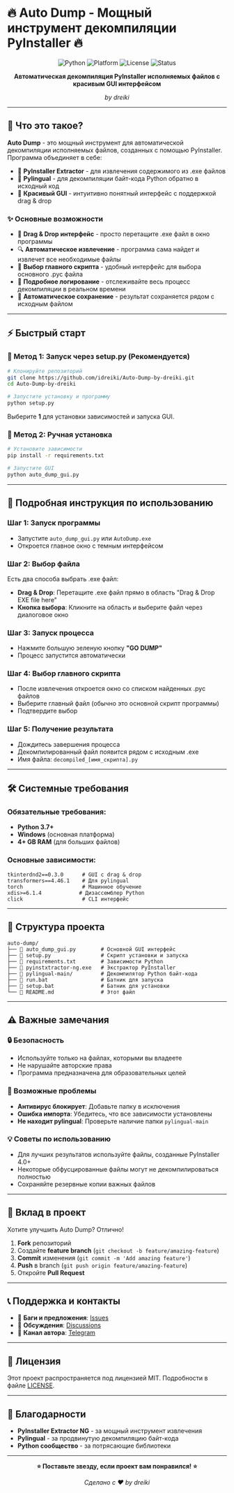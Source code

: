 # 🔥 Auto Dump - Мощный инструмент декомпиляции PyInstaller 🔥

<div align="center">

![Python](https://img.shields.io/badge/Python-3.7+-blue.svg)
![Platform](https://img.shields.io/badge/Platform-Windows-green.svg)
![License](https://img.shields.io/badge/License-MIT-yellow.svg)
![Status](https://img.shields.io/badge/Status-Ready-brightgreen.svg)

**Автоматическая декомпиляция PyInstaller исполняемых файлов с красивым GUI интерфейсом**

*by dreiki*

</div>

---

## 🚀 Что это такое?

**Auto Dump** - это мощный инструмент для автоматической декомпиляции исполняемых файлов, созданных с помощью PyInstaller. Программа объединяет в себе:

- 🎯 **PyInstaller Extractor** - для извлечения содержимого из .exe файлов
- 🧠 **Pylingual** - для декомпиляции байт-кода Python обратно в исходный код
- 🎨 **Красивый GUI** - интуитивно понятный интерфейс с поддержкой drag & drop

### ✨ Основные возможности

- 📁 **Drag & Drop интерфейс** - просто перетащите .exe файл в окно программы
- 🔍 **Автоматическое извлечение** - программа сама найдет и извлечет все необходимые файлы
- 🎯 **Выбор главного скрипта** - удобный интерфейс для выбора основного .pyc файла
- 📝 **Подробное логирование** - отслеживайте весь процесс декомпиляции в реальном времени
- 💾 **Автоматическое сохранение** - результат сохраняется рядом с исходным файлом

---

## ⚡ Быстрый старт

### 🎯 Метод 1: Запуск через setup.py (Рекомендуется)

```bash
# Клонируйте репозиторий
git clone https://github.com/idreiki/Auto-Dump-by-dreiki.git
cd Auto-Dump-by-dreiki

# Запустите установку и программу
python setup.py
```

Выберите **1** для установки зависимостей и запуска GUI.

### 🎯 Метод 2: Ручная установка

```bash
# Установите зависимости
pip install -r requirements.txt

# Запустите GUI
python auto_dump_gui.py
```

---

## 📖 Подробная инструкция по использованию

### Шаг 1: Запуск программы
- Запустите `auto_dump_gui.py` или `AutoDump.exe`
- Откроется главное окно с темным интерфейсом

### Шаг 2: Выбор файла
Есть два способа выбрать .exe файл:
- **Drag & Drop**: Перетащите .exe файл прямо в область "Drag & Drop EXE file here"
- **Кнопка выбора**: Кликните на область и выберите файл через диалоговое окно

### Шаг 3: Запуск процесса
- Нажмите большую зеленую кнопку **"GO DUMP"**
- Процесс запустится автоматически

### Шаг 4: Выбор главного скрипта
- После извлечения откроется окно со списком найденных .pyc файлов
- Выберите главный файл (обычно это основной скрипт программы)
- Подтвердите выбор

### Шаг 5: Получение результата
- Дождитесь завершения процесса
- Декомпилированный файл появится рядом с исходным .exe
- Имя файла: `decompiled_[имя_скрипта].py`

---

## 🛠️ Системные требования

### Обязательные требования:
- **Python 3.7+** 
- **Windows** (основная платформа)
- **4+ GB RAM** (для больших файлов)

### Основные зависимости:
```
tkinterdnd2==0.3.0      # GUI с drag & drop
transformers==4.46.1    # Для pylingual
torch                   # Машинное обучение
xdis>=6.1.4            # Дизассемблер Python
click                   # CLI интерфейс
```

---

## 📁 Структура проекта

```
auto-dump/
├── 📄 auto_dump_gui.py        # Основной GUI интерфейс
├── 📄 setup.py                # Скрипт установки и запуска
├── 📄 requirements.txt        # Зависимости Python
├── 📄 pyinstxtractor-ng.exe   # Экстрактор PyInstaller
├── 📁 pylingual-main/         # Декомпилятор Python байт-кода
├── 📄 run.bat                 # Батник для запуска
├── 📄 setup.bat               # Батник для установки
└── 📄 README.md               # Этот файл
```

---

## ⚠️ Важные замечания

### 🔒 Безопасность
- Используйте только на файлах, которыми вы владеете
- Не нарушайте авторские права
- Программа предназначена для образовательных целей

### 🐛 Возможные проблемы
- **Антивирус блокирует**: Добавьте папку в исключения
- **Ошибка импорта**: Убедитесь, что все зависимости установлены
- **Не находит pylingual**: Проверьте наличие папки `pylingual-main`

### 💡 Советы по использованию
- Для лучших результатов используйте файлы, созданные PyInstaller 4.0+
- Некоторые обфусцированные файлы могут не декомпилироваться полностью
- Сохраняйте резервные копии важных файлов

---

## 🤝 Вклад в проект

Хотите улучшить Auto Dump? Отлично!

1. **Fork** репозиторий
2. Создайте **feature branch** (`git checkout -b feature/amazing-feature`)
3. **Commit** изменения (`git commit -m 'Add amazing feature'`)
4. **Push** в branch (`git push origin feature/amazing-feature`)
5. Откройте **Pull Request**

---

## 📞 Поддержка и контакты

- 🐛 **Баги и предложения**: [Issues](https://github.com/idreiki/Auto-Dump-by-dreiki/issues)
- 💬 **Обсуждения**: [Discussions](https://github.com/idreiki/Auto-Dump-by-dreiki/discussions)
- 📧 **Канал автора**: [Telegram](https://t.me/proverkahelp)

---

## 📜 Лицензия

Этот проект распространяется под лицензией MIT. Подробности в файле [LICENSE](LICENSE).

---

## 🙏 Благодарности

- **PyInstaller Extractor NG** - за мощный инструмент извлечения
- **Pylingual** - за продвинутую декомпиляцию байт-кода
- **Python сообщество** - за потрясающие библиотеки

---

<div align="center">

**⭐ Поставьте звезду, если проект вам понравился! ⭐**

*Сделано с ❤️ by dreiki*

</div>
